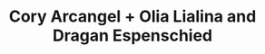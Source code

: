 ---
ee_id_show: '2237'
title: Cory Arcangel + Olia Lialina and Dragan Espenschied
url: cory-arcangel-olia-lialina-and-dragan-espenschied
live_url:
year: '2008'
venue: And / Or Gallery
state_country: Dallas
type:
dates:
wwwnews:
wwweblast:
pitch: ".. a summer show in Texas with Olia Lialina and Dragan Espenschied! Yes!"
ps:
credits:
download:
layout: shows
---